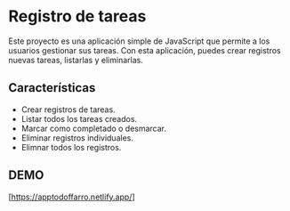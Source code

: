 # Registro de tareas

Este proyecto es una aplicación simple de JavaScript que permite a los usuarios gestionar sus tareas. Con esta aplicación, puedes crear registros nuevas tareas, listarlas y eliminarlas.

## Características

- Crear registros de tareas.
- Listar todos los tareas creados.
- Marcar como completado o desmarcar.
- Eliminar registros individuales.
- Elimnar todos los registros.

## DEMO
[https://apptodoffarro.netlify.app/]
